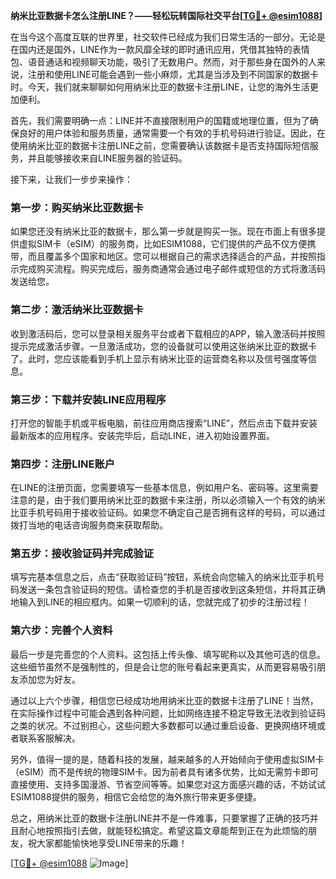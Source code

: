 **纳米比亚数据卡怎么注册LINE？——轻松玩转国际社交平台[[TG💪+ @esim1088](https://t.me/s/esim1088)]**

在当今这个高度互联的世界里，社交软件已经成为我们日常生活的一部分。无论是在国内还是国外，LINE作为一款风靡全球的即时通讯应用，凭借其独特的表情包、语音通话和视频聊天功能，吸引了无数用户。然而，对于那些身在国外的人来说，注册和使用LINE可能会遇到一些小麻烦，尤其是当涉及到不同国家的数据卡时。今天，我们就来聊聊如何用纳米比亚的数据卡注册LINE，让您的海外生活更加便利。

首先，我们需要明确一点：LINE并不直接限制用户的国籍或地理位置，但为了确保良好的用户体验和服务质量，通常需要一个有效的手机号码进行验证。因此，在使用纳米比亚的数据卡注册LINE之前，您需要确认该数据卡是否支持国际短信服务，并且能够接收来自LINE服务器的验证码。

接下来，让我们一步步来操作：

### 第一步：购买纳米比亚数据卡

如果您还没有纳米比亚的数据卡，那么第一步就是购买一张。现在市面上有很多提供虚拟SIM卡（eSIM）的服务商，比如ESIM1088，它们提供的产品不仅方便携带，而且覆盖多个国家和地区。您可以根据自己的需求选择适合的产品，并按照指示完成购买流程。购买完成后，服务商通常会通过电子邮件或短信的方式将激活码发送给您。

### 第二步：激活纳米比亚数据卡

收到激活码后，您可以登录相关服务平台或者下载相应的APP，输入激活码并按照提示完成激活步骤。一旦激活成功，您的设备就可以使用这张纳米比亚的数据卡了。此时，您应该能看到手机上显示有纳米比亚的运营商名称以及信号强度等信息。

### 第三步：下载并安装LINE应用程序

打开您的智能手机或平板电脑，前往应用商店搜索“LINE”，然后点击下载并安装最新版本的应用程序。安装完毕后，启动LINE，进入初始设置界面。

### 第四步：注册LINE账户

在LINE的注册页面，您需要填写一些基本信息，例如用户名、密码等。这里需要注意的是，由于我们要用纳米比亚的数据卡来注册，所以必须输入一个有效的纳米比亚手机号码用于接收验证码。如果您不确定自己是否拥有这样的号码，可以通过拨打当地的电话咨询服务商来获取帮助。

### 第五步：接收验证码并完成验证

填写完基本信息之后，点击“获取验证码”按钮，系统会向您输入的纳米比亚手机号码发送一条包含验证码的短信。请检查您的手机是否接收到这条短信，并将其正确地输入到LINE的相应框内。如果一切顺利的话，您就完成了初步的注册过程！

### 第六步：完善个人资料

最后一步是完善您的个人资料。这包括上传头像、填写昵称以及其他可选的信息。这些细节虽然不是强制性的，但是会让您的账号看起来更真实，从而更容易吸引朋友添加您为好友。

通过以上六个步骤，相信您已经成功地用纳米比亚的数据卡注册了LINE！当然，在实际操作过程中可能会遇到各种问题，比如网络连接不稳定导致无法收到验证码之类的状况。不过别担心，这些问题大多数都可以通过重启设备、更换网络环境或者联系客服解决。

另外，值得一提的是，随着科技的发展，越来越多的人开始倾向于使用虚拟SIM卡（eSIM）而不是传统的物理SIM卡。因为前者具有诸多优势，比如无需剪卡即可直接使用、支持多国漫游、节省空间等等。如果您对这方面感兴趣的话，不妨试试ESIM1088提供的服务，相信它会给您的海外旅行带来更多便捷。

总之，用纳米比亚的数据卡注册LINE并不是一件难事，只要掌握了正确的技巧并且耐心地按照指引去做，就能轻松搞定。希望这篇文章能帮到正在为此烦恼的朋友，祝大家都能愉快地享受LINE带来的乐趣！

[[TG💪+ @esim1088](https://t.me/s/esim1088) ![Image](https://i.postimg.cc/4NQfJmqS/Snipaste-2025-05-13-00-14-12.png)]